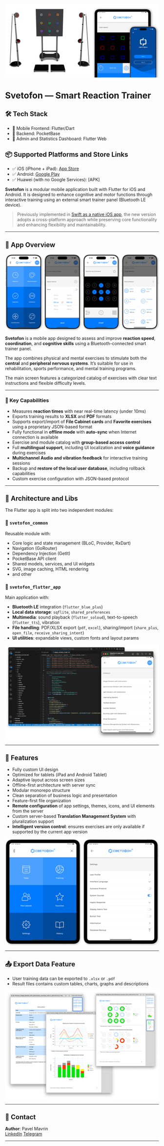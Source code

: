 ![Svetofon Smart Trainer](https://github.com/mavrinpn/Svetofon-App-Flutter/raw/main/img/Svetoton_cover.jpeg)

# Svetofon — Smart Reaction Trainer

## 🛠️ Tech Stack

- 🧩 Mobile Frontend: Flutter/Dart
- 🧩 Backend: PocketBase
- 🧩 Admin and Statistics Dashboard: Flutter Web

## 📦 Supported Platforms and Store Links

- ✅ iOS (iPhone + iPad): [App Store](https://apps.apple.com/en/app/svetofon/id6737197083)
- ✅ Android: [Google Play]()
- ✅ Huawei (with no Google Services): [APK]

**Svetofon** is a modular mobile application built with Flutter for iOS and Android. It is designed to enhance cognitive and motor functions through interactive training using an external smart trainer panel (Bluetooth LE device).

> Previously implemented in [Swift as a native iOS app](https://github.com/mavrinpn/Svetofon-App-Swift), the new version adopts a cross-platform approach while preserving core functionality and enhancing flexibility and maintainability.

---

## 📱 App Overview

![Svetofon](https://github.com/mavrinpn/Svetofon-App-Flutter/raw/main/img/Svetofon3_iPhone.png)

**Svetofon** is a mobile app designed to assess and improve **reaction speed**, **coordination**, and **cognitive skills** using a Bluetooth-connected smart trainer panel.

The app combines physical and mental exercises to stimulate both the **central** and **peripheral nervous systems**. It’s suitable for use in rehabilitation, sports performance, and mental training programs.

The main screen features a categorized catalog of exercises with clear text instructions and flexible difficulty levels.

---

### 🔐 Key Capabilities

- Measures **reaction times** with near real-time latency (under 10ms)
- Exports training results to **XLSX** and **PDF** formats
- Supports export/import of **File Cabinet cards** and **Favorite exercises** using a proprietary JSON-based format
- Fully functional in **offline mode** with **auto-sync** when Internet connection is available
- Exercise and module catalog with **group-based access control**
- Full **multilingual support**, including UI localization and **voice guidance** during exercises
- **Multichannel Audio and vibration feedback** for interactive training sessions
- Backup and **restore of the local user database**, including rollback capabilities
- Custom exercise configuration with JSON-based protocol

---

## 🧠 Architecture and Libs

The Flutter app is split into two independent modules:

### **🧩 `svetofon_common`**

Reusable module with:
- Core logic and state management (BLoC, Provider, RxDart)
- Navigation (GoRouter)
- Dependency Injection (GetIt)
- PocketBase API client
- Shared models, services, and UI widgets
- SVG, image caching, HTML rendering
- and other

### **📲 `svetofon_flutter_app`**

Main application with:
- **Bluetooth LE** integration (`flutter_blue_plus`)
- **Local data storage**: `sqflite`, `shared_preferences`
- **Multimedia**: sound playback (`flutter_soloud`), text-to-speech (`flutter_tts`), vibration
- **File handling**: PDF/XLSX export (`pdf`, `excel`), sharing/import (`share_plus`, `open_file`, `receive_sharing_intent`)
- **UI utilities**: expandable views, custom fonts and layout params

![VS Code](https://github.com/mavrinpn/Svetofon-App-Flutter/raw/main/img/vscode.png)

---

## 🧩 Features

- Fully custom UI design
- Optimized for tablets (iPad and Android Tablet)
- Adaptive layout across screen sizes
- Offline-first architecture with server sync
- Modular monorepo structure
- Clean separation of business logic and presentation
- Feature-first file organization
- **Remote configuration** of app settings, themes, icons, and UI elements from the server
- Custom server-based **Translation Management System** with pluralization support
- **Intelligent version control**: ensures exercises are only available if supported by the current app version

![Svetofon iPad](https://github.com/mavrinpn/Svetofon-App-Flutter/raw/main/img/Svetofon3_iPad.png)

---

## 📤 Export Data Feature

- User training data can be exported to `.xlsx` or `.pdf`
- Result files contains custom tables, charts, graphs and descriptions

![Svetofon PDF Protocol](https://github.com/mavrinpn/Svetofon-App-Flutter/raw/main/img/protocol.png)

---

## 📇 Contact

**Author**: Pavel Mavrin  
[LinkedIn](https://www.linkedin.com/in/mavrinpn/)
[Telegram](https://t.me/mavrinpn)

---

